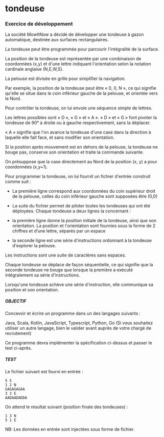 # tondeuse

### Exercice de développement

La société MowItNow a décidé de développer une tondeuse à gazon automatique, destinée aux surfaces rectangulaires.

La tondeuse peut être programmée pour parcourir l'intégralité de la surface.

La position de la tondeuse est représentée par une combinaison de coordonnées (x,y) et d'une lettre indiquant l'orientation selon la notation cardinale anglaise (N,E,W,S). 

La pelouse est divisée en grille pour simplifier la navigation.

Par exemple, la position de la tondeuse peut être « 0, 0, N », ce qui signifie qu'elle se situe dans le coin inférieur gauche de la pelouse, et orientée vers le Nord.

Pour contrôler la tondeuse, on lui envoie une séquence simple de lettres. 

Les lettres possibles sont « D », « G » et « A ». « D » et « G » font pivoter la tondeuse de 90° à droite ou à gauche
respectivement, sans la déplacer.

« A » signifie que l'on avance la tondeuse d'une case dans la direction à laquelle elle fait face, et sans modifier son orientation.

Si la position après mouvement est en dehors de la pelouse, la tondeuse ne bouge pas, conserve son orientation et traite la commande suivante.

On présuppose que la case directement au Nord de la position (x, y) a pour coordonnées (x,y+1).

Pour programmer la tondeuse, on lui fournit un fichier d'entrée construit comme suit :

* La première ligne correspond aux coordonnées du coin supérieur droit de la pelouse, celles
du coin inférieur gauche sont supposées être (0,0)

* La suite du fichier permet de piloter toutes les tondeuses qui ont été déployées. Chaque
tondeuse a deux lignes la concernant :

* la première ligne donne la position initiale de la tondeuse, ainsi que son orientation. La
position et l'orientation sont fournies sous la forme de 2 chiffres et d’une lettre, séparés
par un espace

* la seconde ligne est une série d'instructions ordonnant à la tondeuse d'explorer la
pelouse. 

Les instructions sont une suite de caractères sans espaces.

Chaque tondeuse se déplace de façon séquentielle, ce qui signifie que la seconde tondeuse ne
bouge que lorsque la première a exécuté intégralement sa série d'instructions.

Lorsqu'une tondeuse achève une série d'instruction, elle communique sa position et son
orientation.

##### OBJECTIF

Concevoir et écrire un programme dans un des langages suivants : 

Java, Scala, Kotlin, JavaScript, Typescript, Python, Go (Si vous souhaitez utiliser un autre langage, bien le valider
avant auprès de votre chargé de recrutement)

Ce programme devra implémenter la spécification ci-dessus et passer le test ci-après.

##### TEST

Le fichier suivant est fourni en entrée :

```
5 5
1 2 N
GAGAGAGAA
3 3 E
AADAADADDA
```
On attend le résultat suivant (position finale des tondeuses) :

```
1 3 N
5 1 E
```

NB: Les données en entrée sont injectées sous forme de fichier.
